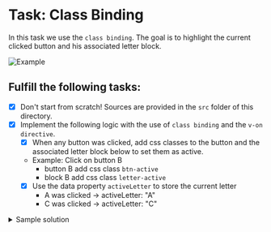 # Task: Class Binding

In this task we use the `class binding`. The goal is to highlight the current clicked button and his associated letter block.

![Example](example.gif)

## Fulfill the following tasks:

- [x] Don't start from scratch! Sources are provided in the `src` folder of this directory.
- [x] Implement the following logic with the use of `class binding` and the `v-on directive`.
  - [x] When any button was clicked, add css classes to the button and the associated letter block below to set them as active.
  - Example: Click on button B
    - button B add css class `btn-active`
    - block B add css class `letter-active`
  - [x] Use the data property `activeLetter` to store the current letter
    - A was clicked -> activeLetter: "A"
    - C was clicked -> activeLetter: "C"

<details>
  <summary>Sample solution</summary>
  https://codepen.io/may17-the-typescripter/pen/XWyjgvp
</details>
